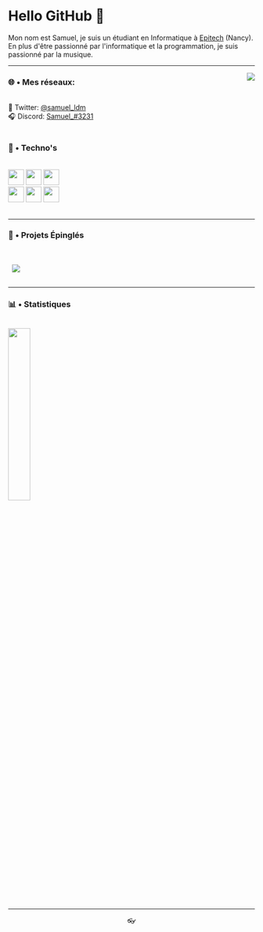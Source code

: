 # Hello GitHub 👋


Mon nom est Samuel, je suis un étudiant en Informatique à [Epitech](https://www.epitech.eu/) (Nancy). En plus d'être passionné par l'informatique et la programmation, je suis passionné par la musique.

---

<a  href="https://discord.com/users/239654425424035840">
	<img  src="https://lanyard.cnrad.dev/api/239654425424035840?hideTimestamp=true&idleMessage=Probably%20sleeping%20💤" align="right" />
</a>

### 🌐 • Mes réseaux:

<br />
🐤 Twitter: <a href="https://twitter.com/samuel_ldm">@samuel_ldm</a> <br />
🎧 Discord: <a href="https://discord.com/users/239654425424035840">Samuel_#3231</a> <br />
<br />

### 🔧 • Techno's

<br />
<div>
	<img width="32px" src="https://cdn.jsdelivr.net/gh/devicons/devicon/icons/javascript/javascript-plain.svg" />
	<img width="32px" src="https://cdn.jsdelivr.net/gh/devicons/devicon/icons/java/java-original.svg" />
	<img width="32px" src="https://cdn.jsdelivr.net/gh/devicons/devicon/icons/c/c-plain.svg" />
	<br />
	<img width="32px" src="https://cdn.jsdelivr.net/gh/devicons/devicon/icons/react/react-original.svg" />
	<img width="32px" src="https://cdn.jsdelivr.net/gh/devicons/devicon/icons/discordjs/discordjs-original.svg" />
	<img width="32px" src="https://cdn.jsdelivr.net/gh/devicons/devicon/icons/linux/linux-original.svg" />
</div>
<br />

---

### 📌 • Projets Épinglés

<br />
<a href="https://github.com/samldm/Website/">
  <img align="center" style="margin:1rem 0.5rem" src="https://github-readme-stats.vercel.app/api/pin/?username=samldm&repo=Website&theme=dracula" />
</a>
<br />

---

### 📊 • Statistiques

<br />
<div>
	<img width="30%" src="https://github-readme-stats.vercel.app/api/top-langs/?username=samldm&theme=dracula" />
	<!--<img width="45%" src="https://github-readme-stats.vercel.app/api?username=samldm&show_icons=true&theme=dracula" />-->
</div>

---

<p align="center">
   👓
</p>
